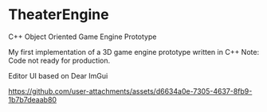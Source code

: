 # TheaterEngine
 C++ Object Oriented Game Engine Prototype

My first implementation of a 3D game engine prototype written in C++
Note: Code not ready for production.

Editor UI based on Dear ImGui

https://github.com/user-attachments/assets/d6634a0e-7305-4637-8fb9-1b7b7deaab80

